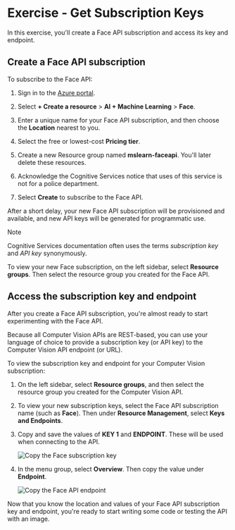 # Exercise - Get Subscription Keys

In this exercise, you'll create a Face API subscription and access its key and endpoint.

## Create a Face API subscription

To subscribe to the Face API:

1. Sign in to the [Azure portal](https://portal.azure.com?azure-portal=true).

1. Select **+ Create a resource** > **AI + Machine Learning** > **Face**.

1. Enter a unique name for your Face API subscription, and then choose the **Location** nearest to you.

1. Select the free or lowest-cost **Pricing tier**.

1. Create a new Resource group named **mslearn-faceapi**. You'll later delete these resources.

1. Acknowledge the Cognitive Services notice that uses of this service is not for a police department.

1. Select **Create** to subscribe to the Face API.

After a short delay, your new Face API subscription will be provisioned and available, and new API keys will be generated for programmatic use.

> [!NOTE]
> Cognitive Services documentation often uses the terms *subscription key* and *API key* synonymously.

To view your new Face subscription, on the left sidebar, select **Resource groups**. Then select the resource group you created for the Face API.

## Access the subscription key and endpoint

After you create a Face API subscription, you're almost ready to start experimenting with the Face API.

Because all Computer Vision APIs are REST-based, you can use your language of choice to provide a subscription key (or API key) to the Computer Vision API endpoint (or URL).

To view the subscription key and endpoint for your Computer Vision subscription:

1. On the left sidebar, select **Resource groups**, and then select the resource group you created for the Computer Vision API.

1. To view your new subscription keys, select the Face API subscription name (such as **Face**). Then under **Resource Management**, select **Keys and Endpoints**.

1. Copy and save the values of **KEY 1** and **ENDPOINT**. These will be used when connecting to the API.

    ![Copy the Face subscription key](../../Linked_Image_Files/face-api-key-and-endpoint-ssm.png)

1. In the menu group, select **Overview**. Then copy the value under **Endpoint**.

    ![Copy the Face API endpoint](../../Linked_Image_Files/6-subscribe-to-face-api-endpoint.png)

Now that you know the location and values of your Face API subscription key and endpoint, you're ready to start writing some code or testing the API with an image.
